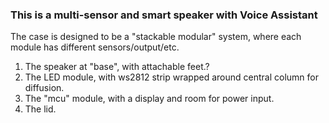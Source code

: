 ### This is a multi-sensor and smart speaker with Voice Assistant

The case is designed to be a "stackable modular" system, where each module has different sensors/output/etc.

1. The speaker at "base", with attachable feet.?
2. The LED module, with ws2812 strip wrapped around central column for diffusion.
3. The "mcu" module, with a display and room for power input.
4. The lid.
